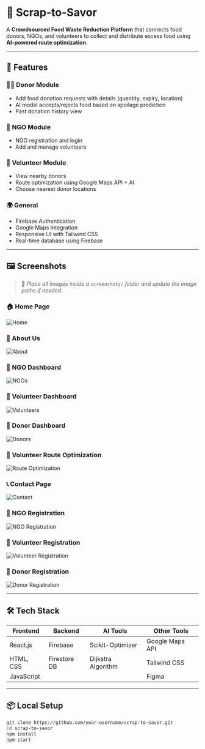 # 🥗 Scrap-to-Savor

A **Crowdsourced Food Waste Reduction Platform** that connects food donors, NGOs, and volunteers to collect and distribute excess food using **AI-powered route optimization**.

---

## 🚀 Features

### 👨‍🍳 Donor Module

- Add food donation requests with details (quantity, expiry, location)
- AI model accepts/rejects food based on spoilage prediction
- Past donation history view

### 🏢 NGO Module

- NGO registration and login
- Add and manage volunteers

### 🧍 Volunteer Module

- View nearby donors
- Route optimization using Google Maps API + AI
- Choose nearest donor locations

### 🌍 General

- Firebase Authentication
- Google Maps Integration
- Responsive UI with Tailwind CSS
- Real-time database using Firebase

---

## 🖼️ Screenshots

> 📌 _Place all images inside a `screenshots/` folder and update the image paths if needed._

### 🏠 Home Page

![Home](screenshots/home.png)

### 📖 About Us

![About](screenshots/about.png)

### 🏢 NGO Dashboard

![NGOs](screenshots/ngos.png)

### 🙋 Volunteer Dashboard

![Volunteers](screenshots/volunteers.png)

### 🍱 Donor Dashboard

![Donors](screenshots/donors.png)

### 📍 Volunteer Route Optimization

![Route Optimization](screenshots/volunteer-route.png)

### 📞 Contact Page

![Contact](screenshots/contact.png)

### 📝 NGO Registration

![NGO Registration](screenshots/ngo-registration.png)

### 📝 Volunteer Registration

![Volunteer Registration](screenshots/volunteer-registration.png)

### 📝 Donor Registration

![Donor Registration](screenshots/donor-registration.png)

---

## 🛠️ Tech Stack

| Frontend   | Backend      | AI Tools           | Other Tools     |
| ---------- | ------------ | ------------------ | --------------- |
| React.js   | Firebase     | Scikit-Optimizer   | Google Maps API |
| HTML, CSS  | Firestore DB | Dijkstra Algorithm | Tailwind CSS    |
| JavaScript |              |                    | Figma           |

---

## 📦 Local Setup

```bash
git clone https://github.com/your-username/scrap-to-savor.git
cd scrap-to-savor
npm install
npm start
```
